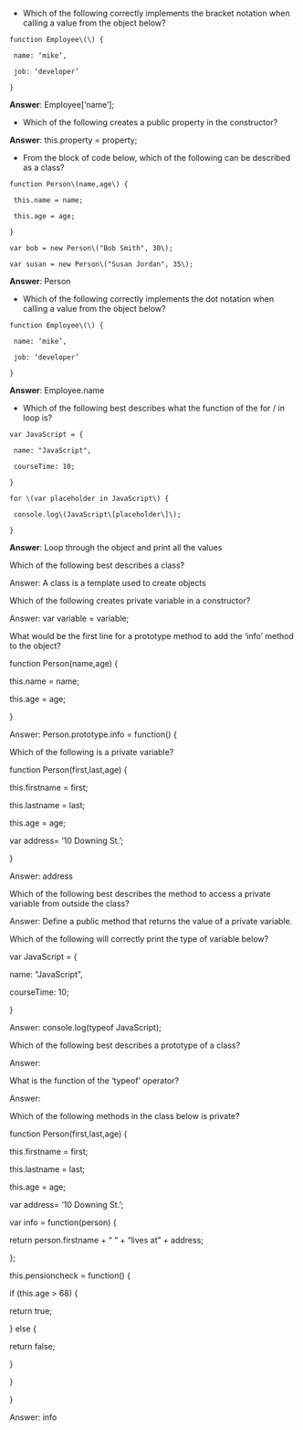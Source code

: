 - Which of the following correctly implements the bracket notation when calling a value from the object below?

```
function Employee\(\) {

 name: ‘mike’,

 job: ‘developer’

}
```
**Answer**: Employee\[‘name’\];

- Which of the following creates a public property in the constructor?

**Answer**: this.property = property;

- From the block of code below, which of the following can be described as a class?

```
function Person\(name,age\) {

 this.name = name;

 this.age = age;

}

var bob = new Person\("Bob Smith", 30\);

var susan = new Person\("Susan Jordan", 35\);
```

**Answer**: Person

- Which of the following correctly implements the dot notation when calling a value from the object below?

```
function Employee\(\) {

 name: ‘mike’,

 job: ‘developer’

}
```
**Answer**: Employee.name

- Which of the following best describes what the function of the for \/ in loop is?

```
var JavaScript = {

 name: "JavaScript",

 courseTime: 10;

}

for \(var placeholder in JavaScript\) {

 console.log\(JavaScript\[placeholder\]\);

}
```

**Answer**: Loop through the object and print all the values

Which of the following best describes a class?

Answer: A class is a template used to create objects

Which of the following creates private variable in a constructor?

Answer: var variable = variable;

What would be the first line for a prototype method to add the ‘info’ method to the object?

function Person\(name,age\) {

 this.name = name;

 this.age = age;

}

Answer: Person.prototype.info = function\(\) {

Which of the following is a private variable?

function Person\(first,last,age\) {

 this.firstname = first;

 this.lastname = last;

 this.age = age;

 var address= ‘10 Downing St.’;

}

Answer: address

Which of the following best describes the method to access a private variable from outside the class?

Answer: Define a public method that returns the value of a private variable.

Which of the following will correctly print the type of variable below?

var JavaScript = {

 name: "JavaScript",

 courseTime: 10;

}

Answer: console.log\(typeof JavaScript\);

Which of the following best describes a prototype of a class?

Answer:

What is the function of the ‘typeof’ operator?

Answer:

Which of the following methods in the class below is private?

function Person\(first,last,age\) {

 this.firstname = first;

 this.lastname = last;

 this.age = age;

 var address= ‘10 Downing St.’;

 var info = function\(person\) {

 return person.firstname + “ “ + “lives at” + address;

 };

 this.pensioncheck = function\(\) {

 if \(this.age &gt; 68\) {

 return true;

 } else {

 return false;

 }

 }

}

Answer: info



